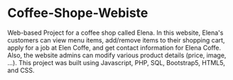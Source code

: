 # Coffee-Shope-Webiste
Web-based Project for a coffee shop called Elena.
In this website, Elena's customers can view menu items, add/remove items to their shopping cart, 
apply for a job at Elen Coffe, and get contact information for Elena Coffe.
Also, the website admins can modify various product details (price, image, ...).
This project was built using Javascript, PHP, SQL, Bootstrap5, HTML5, and CSS.
